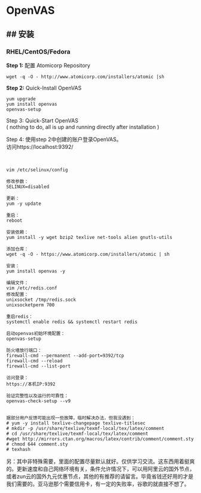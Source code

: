 # OpenVAS
## ## 安装

### RHEL/CentOS/Fedora

**Step 1:** 配置 Atomicorp Repository

    wget -q -O - http://www.atomicorp.com/installers/atomic |sh

**Step 2:**  Quick-Install OpenVAS

    yum upgrade
    yum install openvas
    openvas-setup

Step 3: Quick-Start OpenVAS  
( nothing to do, all is up and running directly after installation )

Step 4: 使用step 2中创建的账户登录OpenVAS。   
访问https://localhost:9392/



​                                         



```
vim /etc/selinux/config

修改参数：
SELINUX=disabled

更新：
yum -y update

重启：
reboot

安装依赖：
yum install -y wget bzip2 texlive net-tools alien gnutls-utils

添加仓库：
wget -q -O - https://www.atomicorp.com/installers/atomic | sh

安装：
yum install openvas -y

编辑文件：
vim /etc/redis.conf
修改配置：
unixsocket /tmp/redis.sock
unixsocketperm 700

重启redis：
systemctl enable redis && systemctl restart redis

启动openvas初始环境配置：
openvas-setup

防火墙放行端口：
firewall-cmd --permanent --add-port=9392/tcp
firewall-cmd --reload
firewall-cmd --list-port

访问登录：
https://本机IP:9392

验证完整性以及运行的可靠性：
openvas-check-setup --v9


据部分用户反馈可能出现一些故障，临时解决办法，但我没遇到：
# yum -y install texlive-changepage texlive-titlesec
# mkdir -p /usr/share/texlive/texmf-local/tex/latex/comment
# cd /usr/share/texlive/texmf-local/tex/latex/comment
#wget http://mirrors.ctan.org/macros/latex/contrib/comment/comment.sty
# chmod 644 comment.sty
# texhash
```

另：其中非特殊需要，里面的配置尽量默认就好。仅供学习交流。这东西用着挺爽的。更新速度和自己网络环境有关，条件允许情况下，可以用阿里云的国外节点，或者zun云的国外九元优惠节点，其他的有推荐的请留言。毕竟省钱还好用的才是我们需要的。亚马逊那个需要信用卡，有一定的失败率，谷歌的就直接不想了。